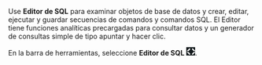 Use **Editor de SQL** para examinar objetos de base de datos y crear, editar, ejecutar y guardar secuencias de comandos y comandos SQL. El Editor tiene funciones analíticas precargadas para consultar datos y un generador de consultas simple de tipo apuntar y hacer clic.

En la barra de herramientas, seleccione **Editor de SQL** ![SQL editor icon](Images/swv1689722766775.png).
